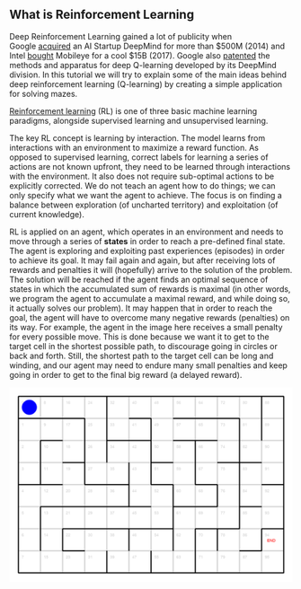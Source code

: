 ## What is Reinforcement Learning

Deep Reinforcement Learning gained a lot of publicity when  
Google [acquired](https://www.theinformation.com/articles/google-beat-facebook-for-deepmind-creates-ethics-board) an AI Startup DeepMind for more than $500M (2014) and Intel [bought](https://www.reuters.com/article/us-intal-mobileye-idUSKBN16K0ZP) Mobileye 
for a cool $15B (2017). Google also [patented](https://patents.google.com/patent/US20150100530) the methods and apparatus for deep Q-learning developed 
by its DeepMind division. In this tutorial we will try to explain some of the main 
ideas behind deep reinforcement learning (Q-learning) by creating
a simple application for solving mazes.


[Reinforcement learning](https://en.wikipedia.org/wiki/Reinforcement_learning) (RL) is one of three basic machine learning paradigms, 
alongside supervised learning and unsupervised learning.

The key RL concept is learning by interaction.
The model learns from interactions with an environment to 
maximize a reward function. 
As opposed to supervised learning, correct labels for learning a series of actions are not known upfront, 
they need to be learned through interactions with the environment. It also does not 
require sub-optimal actions to be explicitly corrected.
We do not teach an agent how to do things; we can only specify what 
we want the agent to achieve. The focus is on finding a
balance between exploration (of uncharted territory) and exploitation
(of current knowledge).

RL is applied on an agent, which operates in an
environment and needs to move through a series of **states** in order to reach a
pre-defined final state. The agent is exploring and exploiting past experiences 
(episodes) in order to achieve its goal. It may fail again and again, but 
after receiving lots of rewards and penalties it will (hopefully) arrive to the solution 
of the problem. The solution will be reached if the agent finds an optimal sequence 
of states in which the accumulated sum of rewards is maximal (in other words, we program the 
agent to accumulate a maximal reward, and while doing so, it actually solves our problem). 
It may happen that in order to reach the goal, the agent will have to overcome 
many negative rewards (penalties) on its way. For example, the agent in the image here 
receives a small penalty for every possible move. This is done because we want it to get 
to the target cell in the shortest possible path, to discourage going in circles or back and forth. 
Still, the shortest path to the target cell can be long and winding, and our agent 
may need to endure many small penalties and keep going in order to get to the final big reward (a delayed reward).

<img src="maze_path.gif" width="600">


<style>
img {
  display: block;
  margin-left: auto;
  margin-right: auto;
}
</style>
